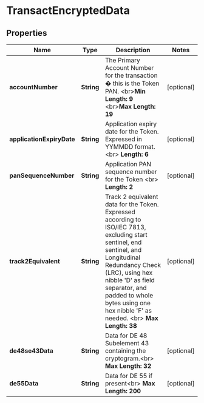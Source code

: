 
# TransactEncryptedData

## Properties
Name | Type | Description | Notes
------------ | ------------- | ------------- | -------------
**accountNumber** | **String** | The Primary Account Number for the transaction � this is the Token PAN.  &lt;br&gt;__Min Length: 9__ &lt;br&gt;__Max Length: 19__  |  [optional]
**applicationExpiryDate** | **String** | Application expiry date for the Token. Expressed in YYMMDD format.  &lt;br&gt; __Length: 6__  |  [optional]
**panSequenceNumber** | **String** | Application PAN sequence number for the Token &lt;br&gt;  __Length: 2__  |  [optional]
**track2Equivalent** | **String** | Track 2 equivalent data for the Token. Expressed according to ISO/IEC 7813, excluding start sentinel, end sentinel, and Longitudinal Redundancy Check (LRC), using hex nibble &#39;D&#39; as field separator, and padded to whole bytes using one hex nibble &#39;F&#39; as needed.  &lt;br&gt;   __Max Length: 38__  |  [optional]
**de48se43Data** | **String** | Data for DE 48 Subelement 43 containing the cryptogram.&lt;br&gt; __Max Length: 32__  |  [optional]
**de55Data** | **String** | Data for DE 55 if present&lt;br&gt; __Max Length: 200__  |  [optional]



